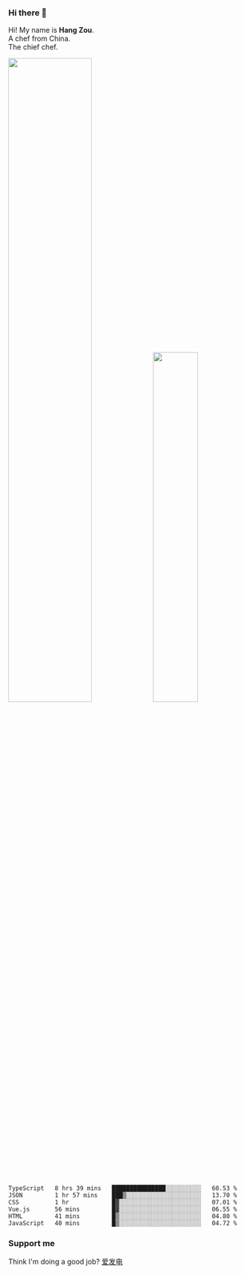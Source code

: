 ### Hi there 👋

Hi! My name is **Hang Zou**.  
A chef from China.  
The chief chef.

<img align="" width="57.5%" src="https://github-readme-stats.vercel.app/api?username=zouhangwithsweet&hide_title=true&hide_border=true&show_icons=true&include_all_commits=true&line_height=21" /><img align="" width="42.4%" src="https://github-readme-stats.vercel.app/api/top-langs/?username=zouhangwithsweet&hide_title=true&hide_border=true&layout=compact" />

<!--START_SECTION:waka-->

```text
TypeScript   8 hrs 39 mins   ███████████████░░░░░░░░░░   60.53 %
JSON         1 hr 57 mins    ███▒░░░░░░░░░░░░░░░░░░░░░   13.70 %
CSS          1 hr            █▓░░░░░░░░░░░░░░░░░░░░░░░   07.01 %
Vue.js       56 mins         █▓░░░░░░░░░░░░░░░░░░░░░░░   06.55 %
HTML         41 mins         █▒░░░░░░░░░░░░░░░░░░░░░░░   04.80 %
JavaScript   40 mins         █▒░░░░░░░░░░░░░░░░░░░░░░░   04.72 %
```

<!--END_SECTION:waka-->

### Support me

Think I'm doing a good job? [爱发电](https://afdian.net/@zouhangsweet)
